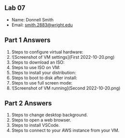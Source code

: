 ## Lab 07

- Name: Donnell Smith
- Email: smith.2883@wright.edu

## Part 1 Answers

1. Steps to configure virtual hardware:
2. ![Screenshot of VM settings](First 2022-10-20.png)
3. Steps to download an ISO:
4. Steps to use ISO on VM:
5. Steps to install your distribution:
6. Steps to boot to disk after install:
7. Steps to use full screen mode:
8. ![Screenshot of VM running](Second 2022-10-20.png)

## Part 2 Answers

1. Steps to change desktop background.
2. Steps to open a web browser.
3. Steps to install VSCode.
4. Steps to connect to your AWS instance from your VM.
